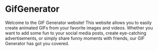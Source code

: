 # GifGenerator
Welcome to the GIF Generator website! This website allows you to easily create animated GIFs from your favorite images and videos. Whether you want to add some fun to your social media posts, create eye-catching advertisements, or simply share funny moments with friends, our GIF Generator has got you covered.
